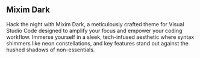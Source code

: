 ## Mixim Dark

Hack the night with Mixim Dark, a meticulously crafted theme for Visual Studio Code designed to amplify your focus and empower your coding workflow. Immerse yourself in a sleek, tech-infused aesthetic where syntax shimmers like neon constellations, and key features stand out against the hushed shadows of non-essentials.
